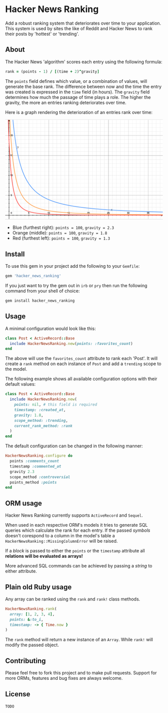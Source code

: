 # Hacker News Ranking

Add a robust ranking system that deteriorates over time to your application.
This system is used by sites the like of Reddit and Hacker News to rank their
posts by 'hottest' or 'trending'.

## About

The Hacker News 'algorithm' scores each entry using the following formula:

```Ruby
rank = (points - 1) / [(time + 2)^gravity]
```

The `points` field defines which value, or a combination of values, will
generate the base rank. The difference between now and the time the entry was
created is expressed in the `time` field (in hours). The `gravity` field
determines how much the passage of time plays a role. The higher the gravity,
the more an entries ranking deteriorates over time.

Here is a graph rendering the deterioration of an entries rank over time:

![Graph rendering of rank change over time](/docs/deteriation_graph.png)

* Blue (furthest right): `points = 100`, `gravity = 2.3`
* Orange (middle): `points = 100`, `gravity = 1.8`
* Red (furthest left): `points = 100`, `gravity = 1.3`


## Install

To use this gem in your project add the following to your `Gemfile`:

```Ruby
gem 'hacker_news_ranking'
```

If you just want to try the gem out in `irb` or `pry` then run the following
command from your shell of choice:

```BASH
gem install hacker_news_ranking
```

## Usage

A minimal configuration would look like this:

```Ruby
class Post < ActiveRecord::Base
  include HackerNewsRanking.new(points: :favorites_count)
end
```

The above will use the `favorites_count` attribute to rank each 'Post'. It will
create a `rank` method on each instance of `Post` and add a `trending` scope to
the model.

The following example shows all available configuration options with their
default values:

```Ruby
class Post < ActiveRecord::Base
  include HackerNewsRanking.new(
    points: nil, # this field is required
    timestamp: :created_at,
    gravity: 1.8,
    scope_method: :trending,
    current_rank_method: :rank
  )
end
```

The default configuration can be changed in the following manner:

```Ruby
HackerNewsRanking.configure do
  points :comments_count
  timestamp :commented_at
  gravity 2.3
  scope_method :controversial
  points_method :points
end
```

## ORM usage

Hacker News Ranking currently supports `ActiveRecord` and `Sequel`.

When used in each respective ORM's models it tries to generate SQL queries which
calculate the rank for each entry. If the passed _symbols_ doesn't corespond to
a column in the model's table a `HackerNewsRanking::MissingColumnError` will be
raised.

If a _block_ is passed to either the `points` or the `timestamp` attribute all
__relations will be evaluated as arrays!__

More advanced SQL commands can be achieved by passing a _string_ to either
attribute.

## Plain old Ruby usage

Any array can be ranked using the `rank` and `rank!` class methods.

```Ruby
HackerNewsRanking.rank(
  array: [1, 2, 3, 4],
  points: &:to_i,
  timestamp: -> { Time.now }
)
```

The `rank` method will return a new instance of an `Array`. While `rank!` will
modify the passed object.

## Contributing

Please feel free to fork this project and to make pull requests. Support for
more ORMs, features and bug fixes are always welcome.

## License

`TODO`

